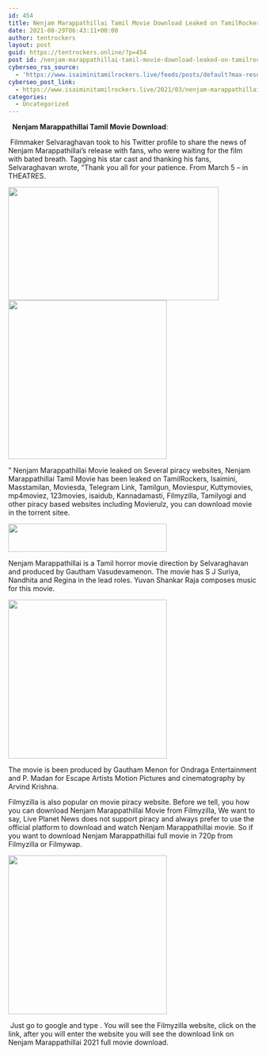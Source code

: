 ```yaml
---
id: 454
title: Nenjam Marappathillai Tamil Movie Download Leaked on TamilRockers, Isaimini 2021
date: 2021-08-29T06:43:11+00:00
author: tentrockers
layout: post
guid: https://tentrockers.online/?p=454
post id: /nenjam-marappathillai-tamil-movie-download-leaked-on-tamilrockers-isaimini-2021/
cyberseo_rss_source:
  - 'https://www.isaiminitamilrockers.live/feeds/posts/default?max-results=150&start-index=151'
cyberseo_post_link:
  - https://www.isaiminitamilrockers.live/2021/03/nenjam-marappathillai-tamil-movie_5.html
categories:
  - Uncategorized
---
```

<meta content="&nbsp; &nbsp; Nenjam Marappathillai Tamil Movie Download : &nbsp;Filmmaker Selvaraghavan took to his Twitter profile to share the news of Nenjam Marappathi..." name="twitter:description" />

  


<center>
</center>

&nbsp;<span face="&quot;Open Sans&quot;, sans-serif">&nbsp;</span>**Nenjam Marappathillai Tamil Movie Download**<span face="Verdana, Geneva, sans-serif">:</span><ins class="zd378e4d2ea" data-affquery="/81dee8bcaf/d378e4d2ea/?placementName=default" data-domain="//aaaaaco.com" data-height="0" data-width="0"></ins>

<ins class="zd378e4d2ea" data-affquery="/81dee8bcaf/d378e4d2ea/?placementName=default" data-domain="//aaaaaco.com" data-height="0" data-width="0"></ins>

<span face="Verdana, Geneva, sans-serif">&nbsp;Filmmaker Selvaraghavan took to his Twitter profile to share the news of Nenjam Marappathillai’s release with fans, who were waiting for the film with bated breath. Tagging his star cast and thanking his fans, Selvaraghavan wrote, “Thank you all for your patience. From March 5 – in THEATRES.</span>

<div class="separator">
  <a href="https://1.bp.blogspot.com/-sLr-WM6oX6c/YEHzdg3tCGI/AAAAAAAAAac/IbkUgQBF-P4dZmHj6alfOqjEkRptwvpXACLcBGAsYHQ/s1200/nm080221_1.jpg"><img loading="lazy" border="0" data-original-height="675" data-original-width="1200" height="228" src="https://1.bp.blogspot.com/-sLr-WM6oX6c/YEHzdg3tCGI/AAAAAAAAAac/IbkUgQBF-P4dZmHj6alfOqjEkRptwvpXACLcBGAsYHQ/w425-h228/nm080221_1.jpg" width="425" /></a>
</div>



<div class="separator">
  <a href="https://aaaaaco.com/d4c26a5800/5e65751a6d/?placementName=default" target="_blank" rel="noopener"><img border="0" data-original-height="166" data-original-width="800" src="https://1.bp.blogspot.com/-Mhu0G74uYWc/YEHzY4leB3I/AAAAAAAAAaY/Zib4syUsIg072WoqWquW2PqxU8w8co_3ACLcBGAsYHQ/s320/unnamed.gif" width="320" /></a>
</div>

<ins class="zd378e4d2ea" data-affquery="/81dee8bcaf/d378e4d2ea/?placementName=default" data-domain="//aaaaaco.com" data-height="0" data-width="0"></ins>

<div>
  <p>
    ” Nenjam Marappathillai Movie leaked on Several piracy websites, Nenjam Marappathillai Tamil Movie has been leaked on TamilRockers, Isaimini, Masstamilan, Moviesda, Telegram Link, Tamilgun, Moviespur, Kuttymovies, mp4moviez, 123movies, isaidub, Kannadamasti, Filmyzilla, Tamilyogi and other piracy based websites including Movierulz, you can download movie in the torrent sitee.
  </p>
  
  <div class="separator">
    <a href="https://aaaaaco.com/d4c26a5800/5e65751a6d/?placementName=default" target="_blank" rel="noopener"><img loading="lazy" border="0" data-original-height="270" data-original-width="480" height="57" src="https://1.bp.blogspot.com/-0uEouE50xCY/YEHzmPF8c9I/AAAAAAAAAak/EZeBQ7j1XEomrvHR_wxr26vpGNj6Gl25QCLcBGAsYHQ/w320-h57/giphy.gif" width="320" /></a>
  </div>
  
  <p>
    <ins class="zd378e4d2ea" data-affquery="/81dee8bcaf/d378e4d2ea/?placementName=default" data-domain="//aaaaaco.com" data-height="0" data-width="0"></ins>
  </p>
  
  <p>
    Nenjam Marappathillai is a Tamil horror movie direction by Selvaraghavan and produced by Gautham Vasudevamenon. The movie has S J Suriya, Nandhita and Regina in the lead roles. Yuvan Shankar Raja composes music for this movie.&nbsp;<ins class="zd378e4d2ea" data-affquery="/81dee8bcaf/d378e4d2ea/?placementName=default" data-domain="//aaaaaco.com" data-height="0" data-width="0"></ins>
  </p>
  
  <div class="separator">
    <a href="https://aaaaaco.com/d4c26a5800/5e65751a6d/?placementName=default" target="_blank" rel="noopener"><img border="0" data-original-height="166" data-original-width="800" src="https://1.bp.blogspot.com/-nKH3wI7oTfE/YEHzwZyS8oI/AAAAAAAAAas/YjZA3yoNIpY0TWVMzROZymFZvuusQOhyACLcBGAsYHQ/s320/unnamed.gif" width="320" /></a>
  </div>
  
  <p>
    <ins class="zd378e4d2ea" data-affquery="/81dee8bcaf/d378e4d2ea/?placementName=default" data-domain="//aaaaaco.com" data-height="0" data-width="0"></ins>
  </p>
  
  <p>
    The movie is been produced by Gautham Menon for Ondraga Entertainment and P. Madan for Escape Artists Motion Pictures and cinematography by Arvind Krishna.
  </p>
  
  <p>
    <ins class="zd378e4d2ea" data-affquery="/81dee8bcaf/d378e4d2ea/?placementName=default" data-domain="//aaaaaco.com" data-height="0" data-width="0"></ins>
  </p>
  
  <p>
    Filmyzilla is also popular on movie piracy website. Before we tell, you how you can download Nenjam Marappathillai Movie from Filmyzilla, We want to say, Live Planet News does not support piracy and always prefer to use the official platform to download and watch Nenjam Marappathillai movie. So if you want to download Nenjam Marappathillai full movie in 720p from Filmyzilla or Filmywap.
  </p>
  
  <div class="separator">
    <a href="https://aaaaaco.com/d4c26a5800/5e65751a6d/?placementName=default" target="_blank" rel="noopener"><img border="0" data-original-height="166" data-original-width="800" src="https://1.bp.blogspot.com/-ThXqV-px5Ko/YEHz0CQzQEI/AAAAAAAAAaw/bqRBCJBXIvcFzwlCwfengxU_Vtvzne-PwCLcBGAsYHQ/s320/unnamed.gif" width="320" /></a>
  </div>
  
  <p>
    &nbsp;Just go to google and type . You will see the Filmyzilla website, click on the link, after you will enter the website you will see the download link on Nenjam Marappathillai 2021 full&nbsp;movie download.
  </p>
</div>

<center>
</center>